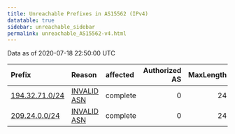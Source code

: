 ```yaml
---
title: Unreachable Prefixes in AS15562 (IPv4)
datatable: true
sidebar: unreachable_sidebar
permalink: unreachable_AS15562-v4.html
---
```


Data as of 2020-07-18 22:50:00 UTC


<div class="datatable-begin"></div>

| Prefix                                                 | Reason                                                                                                | affected   |   Authorized AS |   MaxLength | Anchor                                         |   unreachable /24s |
|:-------------------------------------------------------|:------------------------------------------------------------------------------------------------------|:-----------|----------------:|------------:|:-----------------------------------------------|-------------------:|
| [194.32.71.0/24](https://stat.ripe.net/194.32.71.0/24) | [INVALID ASN](https://rpki-validator.ripe.net/announcement-preview?asn=AS15562&prefix=194.32.71.0/24) | complete   |               0 |          24 | [RIPE](unreachable_RIPE_NCC_RPKI_Root-v4.html) |                  1 |
| [209.24.0.0/24](https://stat.ripe.net/209.24.0.0/24)   | [INVALID ASN](https://rpki-validator.ripe.net/announcement-preview?asn=AS15562&prefix=209.24.0.0/24)  | complete   |               0 |          24 | [ARIN](unreachable_ARIN-v4.html)               |                  1 |

<div class="datatable-end"></div>